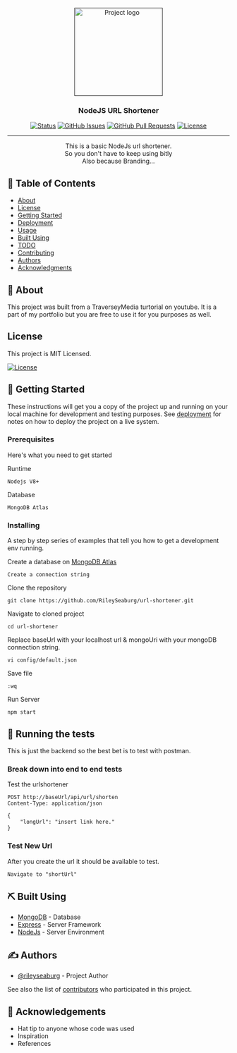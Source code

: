 <!-- @format -->

<p align="center">
  <a href="" rel="noopener">

<img width=200px height=200px src="https://i.imgur.com/oREkHSw.jpg" alt="Project logo">

</a>

</p>

<h3 align="center">NodeJS URL Shortener</h3>

<div align="center">

[![Status](https://img.shields.io/badge/status-active-success.svg)]()
[![GitHub Issues](https://img.shields.io/github/issues/RileySeaburg/url-shortener.svg)](https://github.com/RileySeaburg/url-shortener/issues)
[![GitHub Pull Requests](https://img.shields.io/github/issues-pr/RileySeaburg/url-shortener.svg)](https://github.com/RileySeaburg/url-shortener/pulls)
[![License](https://img.shields.io/badge/license-MIT-blue.svg)](/LICENSE)

</div>

---

<p align="center">This is a basic NodeJs url shortener.
    <br> 
    So you don't have to keep using bitly
    <br>
    Also because Branding...
</p>

## 📝 Table of Contents

- [About](#about)
- [License](#license)
- [Getting Started](#getting_started)
- [Deployment](#deployment)
- [Usage](#usage)
- [Built Using](#built_using)
- [TODO](../TODO.md)
- [Contributing](../CONTRIBUTING.md)
- [Authors](#authors)
- [Acknowledgments](#acknowledgement)

## 🧐 About <a name = "about"></a>

This project was built from a TraverseyMedia turtorial on youtube. It is a part of my portfolio but you are free to use it for you purposes as well.

## License <a name ="License"></a>

This project is MIT Licensed.

<p align="center" >

[![License](https://img.shields.io/badge/license-MIT-blue.svg)](/LICENSE)

</p>

## 🏁 Getting Started <a name = "getting_started"></a>

These instructions will get you a copy of the project up and running on your local machine for development and testing purposes. See [deployment](#deployment) for notes on how to deploy the project on a live system.

### Prerequisites

Here's what you need to get started

Runtime

```
Nodejs V8+
```

Database

```
MongoDB Atlas
```

### Installing

A step by step series of examples that tell you how to get a development env running.

Create a database on [MongoDB Atlas](mongodb.com)

```
Create a connection string
```

Clone the repository

```
git clone https://github.com/RileySeaburg/url-shortener.git
```

Navigate to cloned project

```
cd url-shortener
```

Replace baseUrl with your localhost url & mongoUri with your mongoDB connection string.

```
vi config/default.json
```

Save file

```
:wq
```

Run Server

```
npm start
```

## 🔧 Running the tests <a name = "tests"></a>

This is just the backend so the best bet is to test with postman.

### Break down into end to end tests

Test the urlshortener

```
POST http://baseUrl/api/url/shorten
Content-Type: application/json

{
    "longUrl": "insert link here."
}
```

### Test New Url

After you create the url it should be available to test.

```
Navigate to "shortUrl"
```

## ⛏️ Built Using <a name = "built_using"></a>

- [MongoDB](https://www.mongodb.com/) - Database
- [Express](https://expressjs.com/) - Server Framework
- [NodeJs](https://nodejs.org/en/) - Server Environment

## ✍️ Authors <a name = "authors"></a>

- [@rileyseaburg](https://github.com/rileyseaburg) - Project Author

See also the list of [contributors](https://github.com/RileySeaburg/url-shortener/contributors) who participated in this project.

## 🎉 Acknowledgements <a name = "acknowledgement"></a>

- Hat tip to anyone whose code was used
- Inspiration
- References
